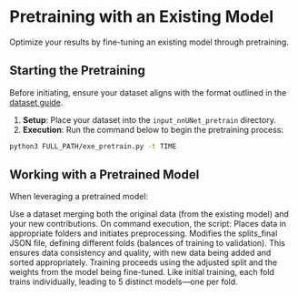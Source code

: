 # Pretraining with an Existing Model

Optimize your results by fine-tuning an existing model through pretraining.

## Starting the Pretraining 

Before initiating, ensure your dataset aligns with the format outlined in the [dataset guide](dataset_format.md).

1. **Setup**: Place your dataset into the `input_nnUNet_pretrain` directory.
2. **Execution**: Run the command below to begin the pretraining process:

```bash
python3 FULL_PATH/exe_pretrain.py -t TIME 
```

## Working with a Pretrained Model
When leveraging a pretrained model:

Use a dataset merging both the original data (from the existing model) and your new contributions.
On command execution, the script:
Places data in appropriate folders and initiates preprocessing.
Modifies the splits_final JSON file, defining different folds (balances of training to validation). This ensures data consistency and quality, with new data being added and sorted appropriately.
Training proceeds using the adjusted split and the weights from the model being fine-tuned. Like initial training, each fold trains individually, leading to 5 distinct models—one per fold.
